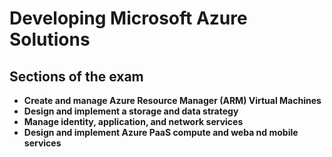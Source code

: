# Developing Microsoft Azure Solutions

## Sections of the exam
- **Create and manage Azure Resource Manager (ARM) Virtual Machines**
- **Design and implement a storage and data strategy**
- **Manage identity, application, and network services**
- **Design and implement Azure PaaS compute and weba nd mobile services**